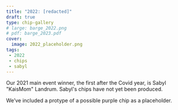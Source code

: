 ```yaml
---
title: "2022: [redacted]"
draft: true
type: chip-gallery
# large: barge_2022.png
# pdf: barge_2023.pdf
cover:
  image: 2022_placeholder.png
tags:
 - 2022
 - chips
 - sabyl
---
```


Our 2021 main event winner, the first after the Covid year, is Sabyl "KaisMom"
Landrum.  Sabyl's chips have not yet been produced.

We’ve included a protype of a possible purple chip as a placeholder.

